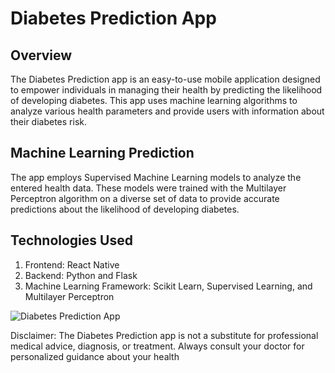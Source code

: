 # Diabetes Prediction App

## Overview
The Diabetes Prediction app is an easy-to-use mobile application designed to empower individuals in managing their health by predicting the likelihood of developing diabetes. This app uses machine learning algorithms to analyze various health parameters and provide users with information about their diabetes risk.

## Machine Learning Prediction
The app employs Supervised Machine Learning models to analyze the entered health data. These models were trained with the Multilayer Perceptron algorithm on a diverse set of data to provide accurate predictions about the likelihood of developing diabetes.

## Technologies Used
1. Frontend: React Native
2. Backend: Python and Flask
3. Machine Learning Framework: Scikit Learn, Supervised Learning, and Multilayer Perceptron

![Diabetes Prediction App](https://github.com/Lmicael/Diabetes-Prediction-App/assets/89865535/fbfcdfcc-02de-413f-9ebe-b1d1cd8ddc5d)



Disclaimer: The Diabetes Prediction app is not a substitute for professional medical advice, diagnosis, or treatment. Always consult your doctor for personalized guidance about your health
